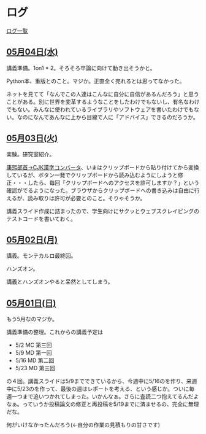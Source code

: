 # ログ

[ログ一覧](index.html)

## [05月04日(水)](#04) <a id="04"></a>

講義準備。1on1 * 2。そろそろ卒論に向けて動き出そうかと。

Python本、重版とのこと。マジか。正直全く売れるとは思ってなかった。

ネットを見てて「なんでこの人達はこんなに自分に自信があるんだろう」と思うことがある。別に世界を変革するようなことをしたわけでもないし、有名なわけでもない。みんなに使われているライブラリやソフトウェアを書いたわけでもない。なのになんであんなに上から目線で人に「アドバイス」できるのだろうか。

## [05月03日(火)](#03) <a id="03"></a>

実験。研究室紹介。

[康煕部首→CJK漢字コンバータ](https://github.com/kaityo256/radical_cjk_convert)、いまはクリップボードから貼り付けてから変換しているが、ボタン一発でクリップボードから読み込むようにしようと修正・・・したら、毎回「クリップボードへのアクセスを許可しますか？」という確認がでるようになった。ブラウザからクリップボードへの書き込みは自由に行えるが、読み取りは許可が必要とのこと。そりゃそうか。

講義スライド作成に詰まったので、学生向けにサクッとウェブスクレイピングのテストコードを書いておく。

## [05月02日(月)](#02) <a id="02"></a>

講義。モンテカルロ最終回。

ハンズオン。

講義とハンズオンやると呆然としてしまう。

## [05月01日(日)](#01) <a id="01"></a>

もう5月なのマジか。

講義準備の整理。これからの講義予定は

* 5/2 MC 第三回
* 5/9 MD 第一回
* 5/16 MD 第二回
* 5/23 MD 第三回

の４回。講義スライドは5/9までできているから、今週中に5/16のを作り、来週中に5/23のを作って、最後の週はレポートを考える、という感じか。ついに毎週一つまで追いつかれてしまった。いかんなぁ。さらに査読二つ抱えてるんだよなぁ。っていうか投稿論文の修正と再投稿を5/19までに済ませるの、完全に無理だな。

何がいけなかったんだろう(←自分の作業の見積もりの甘さです)
